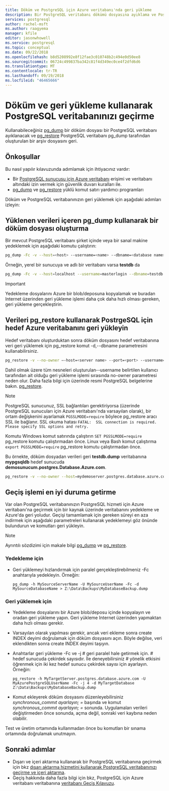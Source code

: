 ```yaml
---
title: Döküm ve PostgreSQL için Azure veritabanı'nda geri yükleme
description: Bir PostgreSQL veritabanı dökümü dosyasına ayıklama ve PostgreSQL için Azure veritabanı'nda pg_dump oluşturan bir dosya geri yükleme işlemini açıklar.
services: postgresql
author: rachel-msft
ms.author: raagyema
manager: kfile
editor: jasonwhowell
ms.service: postgresql
ms.topic: conceptual
ms.date: 09/22/2018
ms.openlocfilehash: b8d5208992e8f12fae3c010748b2c494e0d50ee8
ms.sourcegitcommit: 06724c499837ba342c81f4d349ec0ce4f2dfd6d6
ms.translationtype: MT
ms.contentlocale: tr-TR
ms.lasthandoff: 09/19/2018
ms.locfileid: "46465666"
---
```

# <a name="migrate-your-postgresql-database-using-dump-and-restore"></a>Döküm ve geri yükleme kullanarak PostgreSQL veritabanınızı geçirme
Kullanabileceğiniz [pg_dump](https://www.postgresql.org/docs/9.3/static/app-pgdump.html) bir döküm dosyası bir PostgreSQL veritabanı ayıklanacak ve [pg_restore](https://www.postgresql.org/docs/9.3/static/app-pgrestore.html) PostgreSQL veritabanı pg_dump tarafından oluşturulan bir arşiv dosyasını geri.

## <a name="prerequisites"></a>Önkoşullar
Bu nasıl yapılır kılavuzunda adımlamak için ihtiyacınız vardır:
- Bir [PostgreSQL sunucusu için Azure veritabanı](quickstart-create-server-database-portal.md) erişimi ve veritabanı altındaki izin vermek için güvenlik duvarı kuralları ile.
- [pg_dump](https://www.postgresql.org/docs/9.6/static/app-pgdump.html) ve [pg_restore](https://www.postgresql.org/docs/9.6/static/app-pgrestore.html) yüklü komut satırı yardımcı programları

Döküm ve PostgreSQL veritabanınızın geri yüklemek için aşağıdaki adımları izleyin:

## <a name="create-a-dump-file-using-pgdump-that-contains-the-data-to-be-loaded"></a>Yüklenen verileri içeren pg_dump kullanarak bir döküm dosyası oluşturma
Bir mevcut PostgreSQL veritabanı şirket içinde veya bir sanal makine yedeklemek için aşağıdaki komutu çalıştırın:
```bash
pg_dump -Fc -v --host=<host> --username=<name> --dbname=<database name> > <database>.dump
```
Örneğin, yerel bir sunucuya ve adlı bir veritabanı varsa **testdb** da
```bash
pg_dump -Fc -v --host=localhost --username=masterlogin --dbname=testdb > testdb.dump
```

> [!IMPORTANT]
> Yedekleme dosyalarını Azure bir blob/deposuna kopyalamak ve buradan Internet üzerinden geri yükleme işlemi daha çok daha hızlı olması gereken, geri yükleme gerçekleştirin.
> 

## <a name="restore-the-data-into-the-target-azure-database-for-postrgesql-using-pgrestore"></a>Verileri pg_restore kullanarak PostrgeSQL için hedef Azure veritabanını geri yükleyin
Hedef veritabanı oluşturduktan sonra döküm dosyasını hedef veritabanına veri geri yüklemek için pg_restore komut -d,--dbname parametresini kullanabilirsiniz.
```bash
pg_restore -v --no-owner –-host=<server name> --port=<port> --username=<user@servername> --dbname=<target database name> <database>.dump
```
Dahil olmak üzere tüm nesneleri oluşturulan--username belirtilen kullanıcı tarafından ait olduğu geri yükleme işlemi sırasında no-owner parametresi neden olur. Daha fazla bilgi için üzerinde resmi PostgreSQL belgelerine bakın. [pg_restore](https://www.postgresql.org/docs/9.6/static/app-pgrestore.html).

> [!NOTE]
> PostgreSQL sunucunuz, SSL bağlantıları gerektiriyorsa (üzerinde PostgreSQL sunucuları için Azure veritabanı'nda varsayılan olarak), bir ortam değişkenini ayarlamak `PGSSLMODE=require` böylece pg_restore aracı SSL ile bağlanır. SSL okuma hatası  `FATAL:  SSL connection is required. Please specify SSL options and retry.`
>
> Komutu Windows komut satırında çalıştırın `SET PGSSLMODE=require` pg_restore komutu çalıştırmadan önce. Linux veya Bash komut çalıştırma `export PGSSLMODE=require` pg_restore komutu çalıştırmadan önce.
>

Bu örnekte, döküm dosyadan verileri geri **testdb.dump** veritabanına **mypgsqldb** hedef sunucuda **demosunucum.postgres.Database.Azure.com**. 
```bash
pg_restore -v --no-owner --host=mydemoserver.postgres.database.azure.com --port=5432 --username=mylogin@mydemoserver --dbname=mypgsqldb testdb.dump
```

## <a name="optimizing-the-migration-process"></a>Geçiş işlemi en iyi duruma getirme

Var olan PostgreSQL veritabanınızın PostgreSQL hizmeti için Azure veritabanı'na geçirmek için bir kaynak üzerinde veritabanını yedekleme ve Azure'da geri yoludur. Geçişi tamamlamak için gereken süreyi en aza indirmek için aşağıdaki parametreleri kullanarak yedeklemeyi göz önünde bulundurun ve komutları geri yükleyin.

> [!NOTE]
> Ayrıntılı sözdizimi için makale bilgi [pg_dump](https://www.postgresql.org/docs/9.6/static/app-pgdump.html) ve [pg_restore](https://www.postgresql.org/docs/9.6/static/app-pgrestore.html).
>

### <a name="for-the-backup"></a>Yedekleme için
- Geri yüklemeyi hızlandırmak için paralel gerçekleştirebilmeniz -Fc anahtarıyla yedekleyin. Örneğin:

    ```
    pg_dump -h MySourceServerName -U MySourceUserName -Fc -d MySourceDatabaseName > Z:\Data\Backups\MyDatabaseBackup.dump
    ```

### <a name="for-the-restore"></a>Geri yüklemek için
- Yedekleme dosyalarını bir Azure blob/deposu içinde kopyalayın ve oradan geri yükleme yapın. Geri yükleme Internet üzerinden yapmaktan daha hızlı olması gerekir. 
- Varsayılan olarak yapılması gerekir, ancak veri ekleme sonra create INDEX deyimi doğrulamak için döküm dosyasını açın. Böyle değilse, veri eklendikten sonra create INDEX deyimi taşıyın.
- Anahtarlar geri yükleme -Fc ve -j *#* geri paralel hale getirmek için. *#* hedef sunucuda çekirdek sayısıdır. İle deneyebilirsiniz *#* yönelik etkisini öğrenmek için iki kez hedef sunucu çekirdek sayısı için ayarlayın. Örneğin:

    ```
    pg_restore -h MyTargetServer.postgres.database.azure.com -U MyAzurePostgreSQLUserName -Fc -j 4 -d MyTargetDatabase Z:\Data\Backups\MyDatabaseBackup.dump
    ```

- Komut ekleyerek döküm dosyasını düzenleyebilirsiniz *synchronous_commıt ayarlayın; =* başında ve komut *synchronous_commıt ayarlayın; =* sonunda. Uygulamaları verileri değiştirmeden önce sonunda, açma değil, sonraki veri kaybına neden olabilir.

Test ve üretim ortamında kullanmadan önce bu komutları bir sınama ortamında doğrulamak unutmayın.

## <a name="next-steps"></a>Sonraki adımlar
- Dışarı ve içeri aktarma kullanarak bir PostgreSQL veritabanına geçirmek için bkz [dışarı aktarma hizmetini kullanarak PostgreSQL veritabanınızı geçirme ve içeri aktarma](howto-migrate-using-export-and-import.md).
- Geçiş hakkında daha fazla bilgi için bkz, PostgreSQL için Azure veritabanı veritabanına [veritabanı Geçiş Kılavuzu](http://aka.ms/datamigration).
